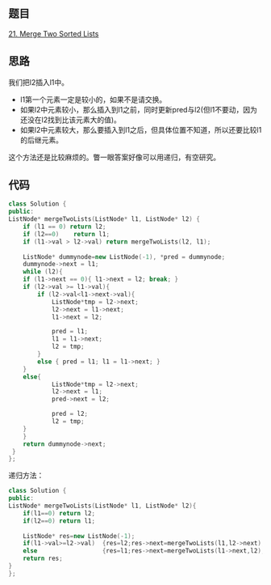 ## 题目
[21. Merge Two Sorted Lists](https://leetcode-cn.com/problems/merge-two-sorted-lists/)
## 思路
我们把l2插入l1中。

* l1第一个元素一定是较小的，如果不是请交换。
* 如果l2中元素较小，那么插入到l1之前，同时更新pred与l2(但l1不要动，因为还没在l2找到比该元素大的值)。
* 如果l2中元素较大，那么要插入到l1之后，但具体位置不知道，所以还要比较l1的后继元素。

这个方法还是比较麻烦的。瞥一眼答案好像可以用递归，有空研究。
## 代码
```c++
class Solution {
public:
ListNode* mergeTwoLists(ListNode* l1, ListNode* l2) {
    if (l1 == 0) return l2;
    if (l2==0)    return l1;
    if (l1->val > l2->val) return mergeTwoLists(l2, l1);
    
    ListNode* dummynode=new ListNode(-1), *pred = dummynode;
    dummynode->next = l1;
    while (l2){
	if (l1->next == 0){ l1->next = l2; break; }
	if (l2->val >= l1->val){
		if (l2->val<l1->next->val){
			ListNode*tmp = l2->next;
			l2->next = l1->next;
			l1->next = l2;

			pred = l1;
			l1 = l1->next;
			l2 = tmp;
		}
		else { pred = l1; l1 = l1->next; }
	}
	else{
			ListNode*tmp = l2->next;
			l2->next = l1;
			pred->next = l2;

			pred = l2;
			l2 = tmp;
	}
    }
    return dummynode->next;
 }
};
```
递归方法：
```c++
class Solution {
public:
ListNode* mergeTwoLists(ListNode* l1, ListNode* l2){
	if(l1==0) return l2;
	if(l2==0) return l1;
    
    ListNode* res=new ListNode(-1);
	if(l1->val>=l2->val)  {res=l2;res->next=mergeTwoLists(l1,l2->next);}
	else				  {res=l1;res->next=mergeTwoLists(l1->next,l2);}
	return res;
}
};
```

